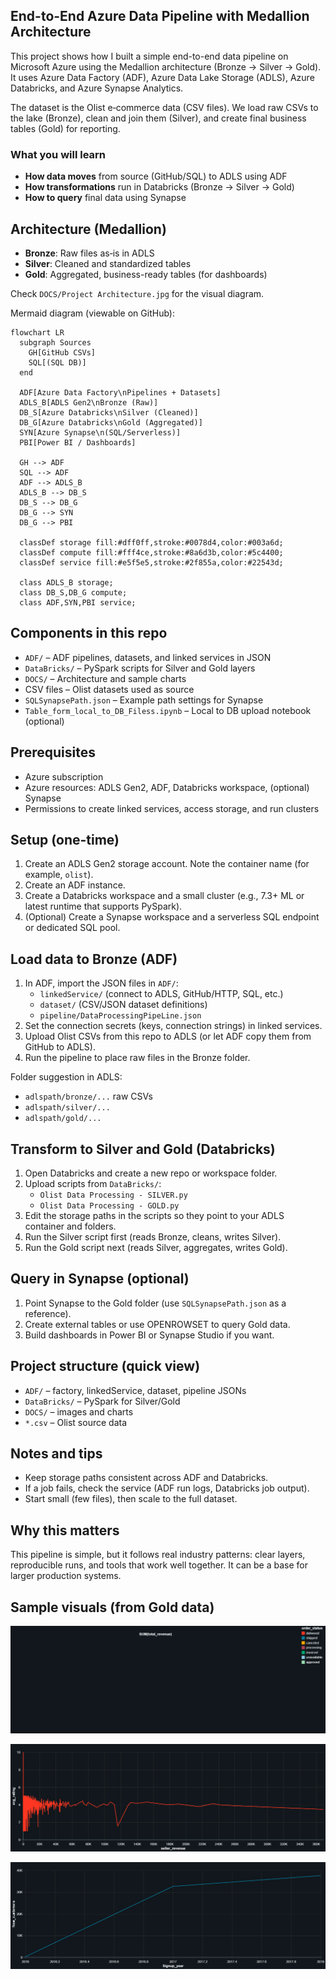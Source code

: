 ## End-to-End Azure Data Pipeline with Medallion Architecture

This project shows how I built a simple end-to-end data pipeline on Microsoft Azure using the Medallion architecture (Bronze → Silver → Gold). It uses Azure Data Factory (ADF), Azure Data Lake Storage (ADLS), Azure Databricks, and Azure Synapse Analytics.

The dataset is the Olist e‑commerce data (CSV files). We load raw CSVs to the lake (Bronze), clean and join them (Silver), and create final business tables (Gold) for reporting.

### What you will learn
- **How data moves** from source (GitHub/SQL) to ADLS using ADF
- **How transformations** run in Databricks (Bronze → Silver → Gold)
- **How to query** final data using Synapse

## Architecture (Medallion)
- **Bronze**: Raw files as‑is in ADLS
- **Silver**: Cleaned and standardized tables
- **Gold**: Aggregated, business-ready tables (for dashboards)

Check `DOCS/Project Architecture.jpg` for the visual diagram.

Mermaid diagram (viewable on GitHub):

```mermaid
flowchart LR
  subgraph Sources
    GH[GitHub CSVs]
    SQL[(SQL DB)]
  end

  ADF[Azure Data Factory\nPipelines + Datasets]
  ADLS_B[ADLS Gen2\nBronze (Raw)]
  DB_S[Azure Databricks\nSilver (Cleaned)]
  DB_G[Azure Databricks\nGold (Aggregated)]
  SYN[Azure Synapse\n(SQL/Serverless)]
  PBI[Power BI / Dashboards]

  GH --> ADF
  SQL --> ADF
  ADF --> ADLS_B
  ADLS_B --> DB_S
  DB_S --> DB_G
  DB_G --> SYN
  DB_G --> PBI

  classDef storage fill:#dff0ff,stroke:#0078d4,color:#003a6d;
  classDef compute fill:#fff4ce,stroke:#8a6d3b,color:#5c4400;
  classDef service fill:#e5f5e5,stroke:#2f855a,color:#22543d;

  class ADLS_B storage;
  class DB_S,DB_G compute;
  class ADF,SYN,PBI service;
```

## Components in this repo
- `ADF/` – ADF pipelines, datasets, and linked services in JSON
- `DataBricks/` – PySpark scripts for Silver and Gold layers
- `DOCS/` – Architecture and sample charts
- CSV files – Olist datasets used as source
- `SQLSynapsePath.json` – Example path settings for Synapse
- `Table_form_local_to_DB_Filess.ipynb` – Local to DB upload notebook (optional)

## Prerequisites
- Azure subscription
- Azure resources: ADLS Gen2, ADF, Databricks workspace, (optional) Synapse
- Permissions to create linked services, access storage, and run clusters

## Setup (one-time)
1. Create an ADLS Gen2 storage account. Note the container name (for example, `olist`).
2. Create an ADF instance.
3. Create a Databricks workspace and a small cluster (e.g., 7.3+ ML or latest runtime that supports PySpark).
4. (Optional) Create a Synapse workspace and a serverless SQL endpoint or dedicated SQL pool.

## Load data to Bronze (ADF)
1. In ADF, import the JSON files in `ADF/`:
   - `linkedService/` (connect to ADLS, GitHub/HTTP, SQL, etc.)
   - `dataset/` (CSV/JSON dataset definitions)
   - `pipeline/DataProcessingPipeLine.json`
2. Set the connection secrets (keys, connection strings) in linked services.
3. Upload Olist CSVs from this repo to ADLS (or let ADF copy them from GitHub to ADLS).
4. Run the pipeline to place raw files in the Bronze folder.

Folder suggestion in ADLS:
- `adlspath/bronze/...` raw CSVs
- `adlspath/silver/...`
- `adlspath/gold/...`

## Transform to Silver and Gold (Databricks)
1. Open Databricks and create a new repo or workspace folder.
2. Upload scripts from `DataBricks/`:
   - `Olist Data Processing - SILVER.py`
   - `Olist Data Processing - GOLD.py`
3. Edit the storage paths in the scripts so they point to your ADLS container and folders.
4. Run the Silver script first (reads Bronze, cleans, writes Silver).
5. Run the Gold script next (reads Silver, aggregates, writes Gold).

## Query in Synapse (optional)
1. Point Synapse to the Gold folder (use `SQLSynapsePath.json` as a reference).
2. Create external tables or use OPENROWSET to query Gold data.
3. Build dashboards in Power BI or Synapse Studio if you want.

## Project structure (quick view)
- `ADF/` – factory, linkedService, dataset, pipeline JSONs
- `DataBricks/` – PySpark for Silver/Gold
- `DOCS/` – images and charts
- `*.csv` – Olist source data

## Notes and tips
- Keep storage paths consistent across ADF and Databricks.
- If a job fails, check the service (ADF run logs, Databricks job output).
- Start small (few files), then scale to the full dataset.

## Why this matters
This pipeline is simple, but it follows real industry patterns: clear layers, reproducible runs, and tools that work well together. It can be a base for larger production systems.

## Sample visuals (from Gold data)
![Order status](DOCS/Order_status.png)

![Sales revenue](DOCS/SalesRevenue.png)

![Signups per year](DOCS/SignUp%20per%20Year.png)
